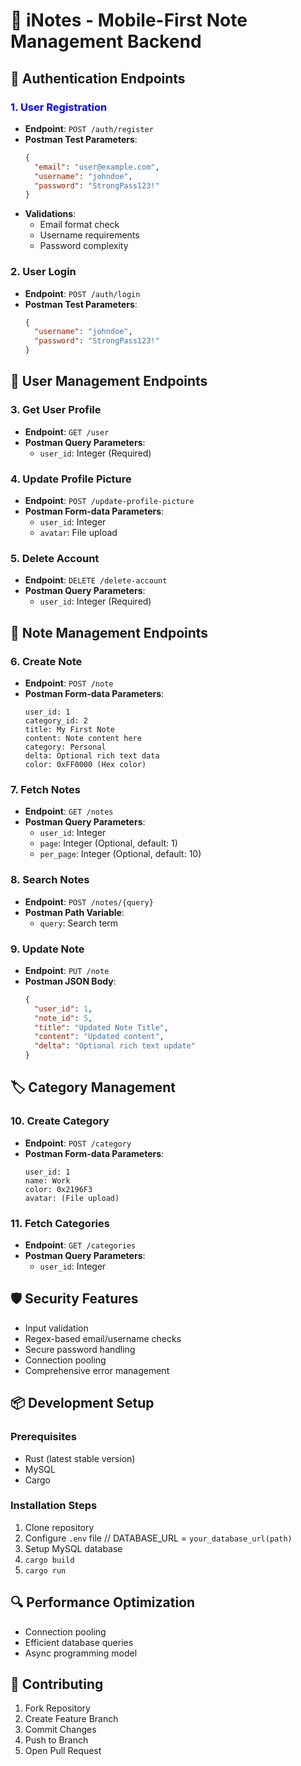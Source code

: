 # 📝 iNotes - Mobile-First Note Management Backend

## 🔐 Authentication Endpoints

### <span style="color:blue">1. User Registration</span>
- **Endpoint**: `POST /auth/register`
- **Postman Test Parameters**:
  ```json
  {
    "email": "user@example.com",
    "username": "johndoe",
    "password": "StrongPass123!"
  }
  ```
- **Validations**:
  - Email format check
  - Username requirements
  - Password complexity

### 2. User Login
- **Endpoint**: `POST /auth/login`
- **Postman Test Parameters**:
  ```json
  {
    "username": "johndoe",
    "password": "StrongPass123!"
  }
  ```

## 👤 User Management Endpoints

### 3. Get User Profile
- **Endpoint**: `GET /user`
- **Postman Query Parameters**:
  - `user_id`: Integer (Required)
  
### 4. Update Profile Picture
- **Endpoint**: `POST /update-profile-picture`
- **Postman Form-data Parameters**:
  - `user_id`: Integer
  - `avatar`: File upload

### 5. Delete Account
- **Endpoint**: `DELETE /delete-account`
- **Postman Query Parameters**:
  - `user_id`: Integer (Required)

## 📓 Note Management Endpoints

### 6. Create Note
- **Endpoint**: `POST /note`
- **Postman Form-data Parameters**:
  ```
  user_id: 1
  category_id: 2
  title: My First Note
  content: Note content here
  category: Personal
  delta: Optional rich text data
  color: 0xFF0000 (Hex color)
  ```

### 7. Fetch Notes
- **Endpoint**: `GET /notes`
- **Postman Query Parameters**:
  - `user_id`: Integer
  - `page`: Integer (Optional, default: 1)
  - `per_page`: Integer (Optional, default: 10)

### 8. Search Notes
- **Endpoint**: `POST /notes/{query}`
- **Postman Path Variable**:
  - `query`: Search term

### 9. Update Note
- **Endpoint**: `PUT /note`
- **Postman JSON Body**:
  ```json
  {
    "user_id": 1,
    "note_id": 5,
    "title": "Updated Note Title",
    "content": "Updated content",
    "delta": "Optional rich text update"
  }
  ```

## 🏷 Category Management

### 10. Create Category
- **Endpoint**: `POST /category`
- **Postman Form-data Parameters**:
  ```
  user_id: 1
  name: Work
  color: 0x2196F3
  avatar: (File upload)
  ```

### 11. Fetch Categories
- **Endpoint**: `GET /categories`
- **Postman Query Parameters**:
  - `user_id`: Integer

## 🛡 Security Features
- Input validation
- Regex-based email/username checks
- Secure password handling
- Connection pooling
- Comprehensive error management

## 📦 Development Setup

### Prerequisites
- Rust (latest stable version)
- MySQL
- Cargo

### Installation Steps
1. Clone repository
2. Configure `.env` file // DATABASE_URL = `your_database_url(path)`
3. Setup MySQL database
4. `cargo build`
5. `cargo run`

## 🔍 Performance Optimization
- Connection pooling
- Efficient database queries
- Async programming model

## 🤝 Contributing
1. Fork Repository
2. Create Feature Branch
3. Commit Changes
4. Push to Branch
5. Open Pull Request